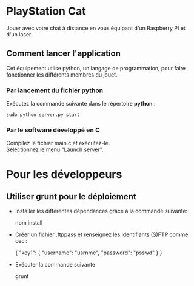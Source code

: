 # PlayStation Cat

Jouer avec votre chat à distance en vous équipant d'un Raspberry PI et d'un laser.

## Comment lancer l'application

Cet équipement utlise python, un langage de programmation, pour faire fonctionner les différents membres du jouet.

### Par lancement du fichier python

Exécutez la commande suivante dans le répertoire **python** :

	sudo python server.py start

### Par le software développé en C

Compilez le fichier main.c et exécutez-le.  
Sélectionnez le menu "Launch server".



# Pour les développeurs

## Utiliser grunt pour le déploiement

- Installer les différentes dépendances grâce à la commande suivante:


	npm install

- Créer un fichier .ftppass et renseignez les identifiants (S)FTP comme ceci:


	{
		"key1": {
			"username": "usrnme",
			"password": "psswd"
		}
	}

- Exécuter la commande suivante


	grunt
